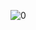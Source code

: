 ![0](https://encrypted-tbn0.gstatic.com/images?q=tbn%3AANd9GcS8clXnOM6XKo6o7JszdfZ4GMoOsI1iUMCPfw&usqp=CAU)
